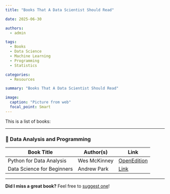 ```yaml
---
title: "Books That A Data Scientist Should Read"

date: 2025-06-30

authors: 
  - admin

tags: 
  - Books
  - Data Science
  - Machine Learning
  - Programming
  - Statistics

categories: 
  - Resources

summary: "Books That A Data Scientist Should Read"

image:
  caption: "Picture from web"
  focal_point: Smart
---
```


This is a list of books:

---

### 📘 Data Analysis and Programming

| Book Title | Author(s) | Link |
|------------|-----------|------|
| Python for Data Analysis |  Wes McKinney  | [OpenEdition](https://wesmckinney.com/book/)|
| Data Science for Beginners | Andrew Park | [Link](https://www.amazon.com/Data-Science-Beginners-Programming-Learning/dp/1914167007) |


---

**Did I miss a great book?** Feel free to [suggest one](/contact/)!